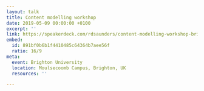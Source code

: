 ```yaml
---
layout: talk
title: Content modelling workshop
date: 2019-05-09 00:00:00 +0100
excerpt: ''
link: https://speakerdeck.com/rdsaunders/content-modelling-workshop-brighton-university
embed:
  id: 891bf0b6b1f4410485c64364b7aee56f
  ratio: 16/9
meta:
  event: Brighton University
  location: Moulsecoomb Campus, Brighton, UK
  resources: ''

---
```

